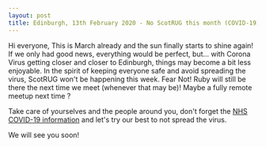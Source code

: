 ```yaml
---
layout: post
title: Edinburgh, 13th February 2020 - No ScotRUG this month (COVID-19)
---
```



Hi everyone,
This is March already and the sun finally starts to shine again! If we only had good news, everything would be perfect, but... with Corona Virus getting closer and closer to Edinburgh, things may become a bit less enjoyable. In the spirit of keeping everyone safe and avoid spreading the virus, ScotRUG won't be happening this week.
Fear Not! Ruby will still be there the next time we meet (whenever that may be)! Maybe a fully remote meetup next time ?

Take care of yourselves and the people around you, don't forget the [NHS COVID-19 information](https://www.nhs.uk/conditions/coronavirus-covid-19/) and let's try our best to not spread the virus.


We will see you soon!
